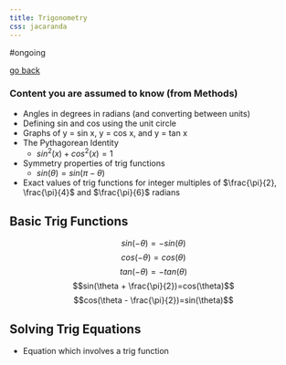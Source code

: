 ```yaml
---
title: Trigonometry
css: jacaranda
---
```


#ongoing 

[go back](11Subjects/11Specialist.md)

### Content you are assumed to know (from Methods)
- Angles in degrees in radians (and converting between units)
- Defining sin  and cos using the unit circle
- Graphs of y = sin x, y = cos x, and y = tan x
- The Pythagorean Identity
	- $sin^2 (x) + cos^2 (x) =1$
- Symmetry properties of trig functions
	- $sin (\theta) = sin (\pi - \theta)$
- Exact values of trig functions for integer multiples of $\frac{\pi}{2}, \frac{\pi}{4}$ and $\frac{\pi}{6}$ radians

## Basic Trig Functions
$$sin(-\theta)=-sin(\theta)$$
$$cos (-\theta)=cos(\theta)$$
$$tan(-\theta)=-tan(\theta)$$
$$sin(\theta + \frac{\pi}{2})=cos(\theta)$$
$$cos(\theta - \frac{\pi}{2})=sin(\theta)$$
## Solving Trig Equations
- Equation which involves a trig function